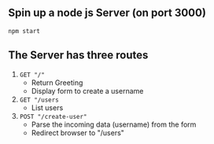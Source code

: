 ## Spin up a node js Server (on port 3000)
`npm start`

## The Server has three routes
1. `GET "/"`
   * Return Greeting
   * Display form to create a username
2. `GET "/users`
   * List users
3. `POST "/create-user"`
   * Parse the incoming data (username) from the form
   * Redirect browser to "/users"